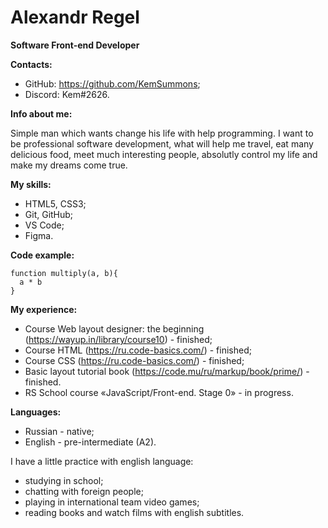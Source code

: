 # Alexandr Regel

**Software Front-end Developer**

**Contacts:**
* GitHub: https://github.com/KemSummons;
* Discord: Kem#2626.

**Info about me:**

Simple man which wants change his life with help programming. I want to be professional software development, what will help me travel, eat many delicious food, meet much interesting people, absolutly control my life and make my dreams come true.

**My skills:**
* HTML5, CSS3;
* Git, GitHub;
* VS Code;
* Figma.

**Code example:**
```
function multiply(a, b){
  a * b
}
```

**My experience:**
* Course Web layout designer: the beginning (https://wayup.in/library/course10) - finished;
* Course HTML (https://ru.code-basics.com/) - finished;
* Course CSS (https://ru.code-basics.com/) - finished;
* Basic layout tutorial book (https://code.mu/ru/markup/book/prime/) - finished.
* RS School course «JavaScript/Front-end. Stage 0» - in progress.

**Languages:**
* Russian - native;
* English - pre-intermediate (A2).

I have a little practice with english language:

* studying in school;
* chatting with foreign people;
* playing in international team video games;
* reading books and watch films with english subtitles.